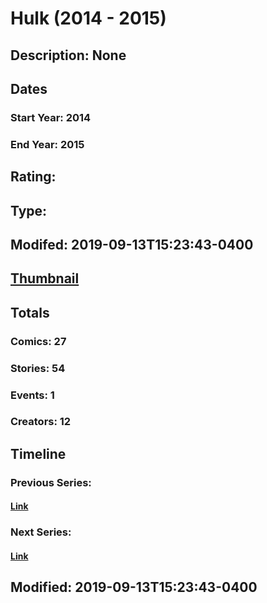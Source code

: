 # Hulk (2014 - 2015)
## Description: None
## Dates
### Start Year: 2014
### End Year: 2015
## Rating: 
## Type: 
## Modifed: 2019-09-13T15:23:43-0400
## [Thumbnail](http://i.annihil.us/u/prod/marvel/i/mg/9/a0/543be353c9e8b.jpg)
## Totals
### Comics: 27
### Stories: 54
### Events: 1
### Creators: 12
## Timeline
### Previous Series: 
#### [Link]()
### Next Series: 
#### [Link]()
## Modified: 2019-09-13T15:23:43-0400